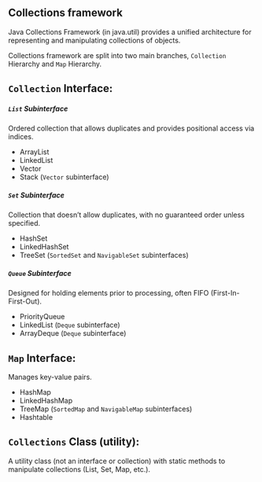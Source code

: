 ## Collections framework

Java Collections Framework (in java.util) provides a unified architecture for representing and manipulating collections of objects.

Collections framework are split into two main branches, `Collection` Hierarchy and `Map` Hierarchy.

## `Collection` Interface:

#####  `List` Subinterface

Ordered collection that allows duplicates and provides positional access via indices.

- ArrayList
- LinkedList
- Vector
- Stack (`Vector` subinterface)

##### `Set` Subinterface

Collection that doesn’t allow duplicates, with no guaranteed order unless specified.

- HashSet
- LinkedHashSet
- TreeSet (`SortedSet` and `NavigableSet` subinterfaces)

##### `Queue` Subinterface

Designed for holding elements prior to processing, often FIFO (First-In-First-Out).

- PriorityQueue
- LinkedList (`Deque` subinterface)
- ArrayDeque (`Deque` subinterface)

## `Map` Interface:

Manages key-value pairs.

- HashMap
- LinkedHashMap
- TreeMap (`SortedMap` and `NavigableMap` subinterfaces)
- Hashtable

## `Collections` Class (utility):

A utility class (not an interface or collection) with static methods to manipulate collections (List, Set, Map, etc.).